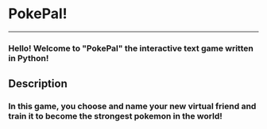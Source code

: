 # PokePal!
---
### Hello! Welcome to "PokePal" the interactive text game written in Python!

## Description 

### In this game, you choose and name your new virtual friend and train it to become the strongest pokemon in the world!